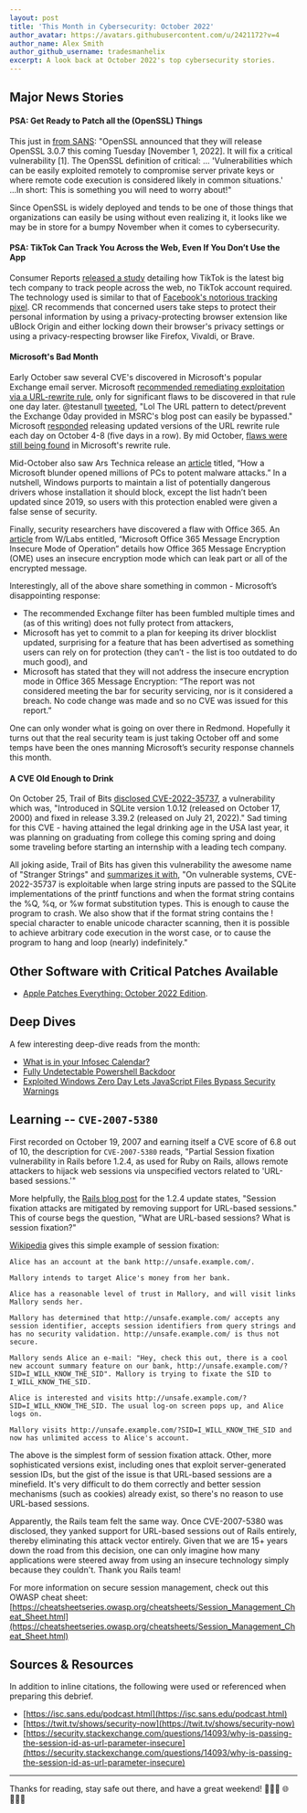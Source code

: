 ```yaml
---
layout: post
title: 'This Month in Cybersecurity: October 2022'
author_avatar: https://avatars.githubusercontent.com/u/2421172?v=4
author_name: Alex Smith
author_github_username: tradesmanhelix
excerpt: A look back at October 2022's top cybersecurity stories.
---
```


##  Major News Stories
#### PSA: Get Ready to Patch all the (OpenSSL) Things
This just in [from SANS](https://isc.sans.edu/diary/rss/29192): "OpenSSL announced that they will release OpenSSL 3.0.7 this coming Tuesday [November 1, 2022]. It will fix a critical vulnerability [1]. The OpenSSL definition of critical: ... 'Vulnerabilities which can be easily exploited remotely to compromise server private keys or where remote code execution is considered likely in common situations.' ...In short: This is something you will need to worry about!"

Since OpenSSL is widely deployed and tends to be one of those things that organizations can easily be using without even realizing it, it looks like we may be in store for a bumpy November when it comes to cybersecurity.

#### PSA: TikTok Can Track You Across the Web, Even If You Don’t Use the App
Consumer Reports [released a study](https://www.consumerreports.org/electronics-computers/privacy/tiktok-tracks-you-across-the-web-even-if-you-dont-use-app-a4383537813/) detailing how TikTok is the latest big tech company to track people across the web, no TikTok account required. The technology used is similar to that of [Facebook's notorious tracking pixel](https://www.consumerreports.org/privacy/how-facebook-tracks-you-even-when-youre-not-on-facebook-a7977954071/). CR recommends that concerned users take steps to protect their personal information by using a privacy-protecting browser extension like uBlock Origin and either locking down their browser's privacy settings or using a privacy-respecting browser like Firefox, Vivaldi, or Brave.

#### Microsoft's Bad Month
Early October saw several CVE's discovered in Microsoft's popular Exchange email server. Microsoft [recommended remediating exploitation via a URL-rewrite rule](https://microsoft.github.io/CSS-Exchange/Security/EOMTv2/), only for significant flaws to be discovered in that rule one day later. @testanull [tweeted](https://twitter.com/testanull/status/1576774007826718720), "Lol The URL pattern to detect/prevent the Exchange 0day provided in MSRC's blog post can easily be bypassed." Microsoft [responded](https://msrc-blog.microsoft.com/2022/09/29/customer-guidance-for-reported-zero-day-vulnerabilities-in-microsoft-exchange-server/) releasing updated versions of the URL rewrite rule each day on October 4-8 (five days in a row). By mid October, [flaws were still being found](https://twitter.com/wdormann/status/1581631889252569089) in Microsoft's rewrite rule.

Mid-October also saw Ars Technica release an [article](https://arstechnica.com/information-technology/2022/10/how-a-microsoft-blunder-opened-millions-of-pcs-to-potent-malware-attacks/) titled, “How a Microsoft blunder opened millions of PCs to potent malware attacks.” In a nutshell, Windows purports to maintain a list of potentially dangerous drivers whose installation it should block, except the list hadn’t been updated since 2019, so users with this protection enabled were given a false sense of security.

Finally, security researchers have discovered a flaw with Office 365. An [article](https://labs.withsecure.com/advisories/microsoft-office-365-message-encryption-insecure-mode-of-operation) from W/Labs entitled, “Microsoft Office 365 Message Encryption Insecure Mode of Operation” details how Office 365 Message Encryption (OME) uses an insecure encryption mode which can leak part or all of the encrypted message.

Interestingly, all of the above share something in common - Microsoft’s disappointing response:
* The recommended Exchange filter has been fumbled multiple times and (as of this writing) does not fully protect from attackers,
* Microsoft has yet to commit to a plan for keeping its driver blocklist updated, surprising for a feature that has been advertised as something users can rely on for protection (they can’t - the list is too outdated to do much good), and
* Microsoft has stated that they will not address the insecure encryption mode in Office 365 Message Encryption: “The report was not considered meeting the bar for security servicing, nor is it considered a breach. No code change was made and so no CVE was issued for this report.”

One can only wonder what is going on over there in Redmond. Hopefully it turns out that the real security team is just taking October off and some temps have been the ones manning Microsoft’s security response channels this month.

#### A CVE Old Enough to Drink
On October 25, Trail of Bits [disclosed CVE-2022-35737](https://blog.trailofbits.com/2022/10/25/sqlite-vulnerability-july-2022-library-api/), a vulnerability which was, "Introduced in SQLite version 1.0.12 (released on October 17, 2000) and fixed in release 3.39.2 (released on July 21, 2022)." Sad timing for this CVE - having attained the legal drinking age in the USA last year, it was planning on graduating from college this coming spring and doing some traveling before starting an internship with a leading tech company.

All joking aside, Trail of Bits has given this vulnerability the awesome name of "Stranger Strings" and [summarizes it with](https://blog.trailofbits.com/2022/10/25/sqlite-vulnerability-july-2022-library-api/), "On vulnerable systems, CVE-2022-35737 is exploitable when large string inputs are passed to the SQLite implementations of the printf functions and when the format string contains the %Q, %q, or %w format substitution types. This is enough to cause the program to crash. We also show that if the format string contains the ! special character to enable unicode character scanning, then it is possible to achieve arbitrary code execution in the worst case, or to cause the program to hang and loop (nearly) indefinitely."

## Other Software with Critical Patches Available
* [Apple Patches Everything: October 2022 Edition](https://isc.sans.edu/forums/diary/Apple+Patches+Everything+October+2022+Edition/29182).

## Deep Dives
A few interesting deep-dive reads from the month:
* [What is in your Infosec Calendar?](https://isc.sans.edu/forums/diary/What+is+in+your+Infosec+Calendar/29118)
* [Fully Undetectable Powershell Backdoor](https://www.safebreach.com/resources/blog/safebreach-labs-researchers-uncover-new-fully-undetectable-powershell-backdoor/)
* [Exploited Windows Zero Day Lets JavaScript Files Bypass Security Warnings](https://www.bleepingcomputer.com/news/security/exploited-windows-zero-day-lets-javascript-files-bypass-security-warnings/)

## Learning -- `CVE-2007-5380`
First recorded on October 19, 2007 and earning itself a CVE score of 6.8 out of 10, the description for `CVE-2007-5380` reads, "Partial	Session fixation vulnerability in Rails before 1.2.4, as used for Ruby on Rails, allows remote attackers to hijack web sessions via unspecified vectors related to 'URL-based sessions.'"

More helpfully, the [Rails blog post](https://rubyonrails.org/2007/10/5/rails-1-2-4-maintenance-release) for the 1.2.4 update states, "Session fixation attacks are mitigated by removing support for URL-based sessions." This of course begs the question, "What are URL-based sessions? What is session fixation?"

[Wikipedia](https://en.wikipedia.org/wiki/Session_fixation) gives this simple example of session fixation:

```
Alice has an account at the bank http://unsafe.example.com/.

Mallory intends to target Alice's money from her bank.

Alice has a reasonable level of trust in Mallory, and will visit links Mallory sends her.

Mallory has determined that http://unsafe.example.com/ accepts any session identifier, accepts session identifiers from query strings and has no security validation. http://unsafe.example.com/ is thus not secure.

Mallory sends Alice an e-mail: "Hey, check this out, there is a cool new account summary feature on our bank, http://unsafe.example.com/?SID=I_WILL_KNOW_THE_SID". Mallory is trying to fixate the SID to I_WILL_KNOW_THE_SID.

Alice is interested and visits http://unsafe.example.com/?SID=I_WILL_KNOW_THE_SID. The usual log-on screen pops up, and Alice logs on.

Mallory visits http://unsafe.example.com/?SID=I_WILL_KNOW_THE_SID and now has unlimited access to Alice's account.
```

The above is the simplest form of session fixation attack. Other, more sophisticated versions exist, including ones that exploit server-generated session IDs, but the gist of the issue is that URL-based sessions are a minefield. It's very difficult to do them correctly and better session mechanisms (such as cookies) already exist, so there's no reason to use URL-based sessions.

Apparently, the Rails team felt the same way. Once CVE-2007-5380 was disclosed, they yanked support for URL-based sessions out of Rails entirely, thereby eliminating this attack vector entirely. Given that we are 15+ years down the road from this decision, one can only imagine how many applications were steered away from using an insecure technology simply because they couldn't. Thank you Rails team!

For more information on secure session management, check out this OWASP cheat sheet: [https://cheatsheetseries.owasp.org/cheatsheets/Session_Management_Cheat_Sheet.html](https://cheatsheetseries.owasp.org/cheatsheets/Session_Management_Cheat_Sheet.html)

## Sources & Resources
In addition to inline citations, the following were used or referenced when preparing this debrief.
* [https://isc.sans.edu/podcast.html](https://isc.sans.edu/podcast.html)
* [https://twit.tv/shows/security-now](https://twit.tv/shows/security-now)
* [https://security.stackexchange.com/questions/14093/why-is-passing-the-session-id-as-url-parameter-insecure](https://security.stackexchange.com/questions/14093/why-is-passing-the-session-id-as-url-parameter-insecure)

----

Thanks for reading, stay safe out there, and have a great weekend! 👩🏻‍💻 🌐 👨🏿‍💻
